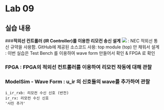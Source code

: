 # Lab 09
## 실습 내용
 ###**적외선 컨트롤러 (IR Controller)를 이용한 리모컨 송신 설계** ![](https://github.com/woongchoi-sookmyung/LogicDesign/blob/master/practice07/figs/block_diagram.png) : NEC 적외선 통신 규약을 사용함.
  GitHub에 제공된 소스코드 사용: top module (top) 만 채워서 설계 : 이번 실습은 Test Bench 를 이용하여 wave form 만들어서 확인 & FPGA 로 확인
  ### **FPGA** : FPGA의 적외선 컨트롤러를 이용하여 리모컨 작동에 대해 관찰 
  ### **ModelSim - Wave Form** : u_ir 의 신호들의 wave를 추가하여 관찰
    i_ir_rxb: 리모컨 수신 신호 (반전)
    ir_rx: 리모컨 수신 신호
    '사진 추가'
    

<!--stackedit_data:
eyJoaXN0b3J5IjpbLTE4NzE2MTc4MDUsLTEwMTE5Nzc0NiwtMT
k5NDM0Mjc2MCwyMTEwODk2OTQ3LC0yMTAxODc2MTU5XX0=
-->
